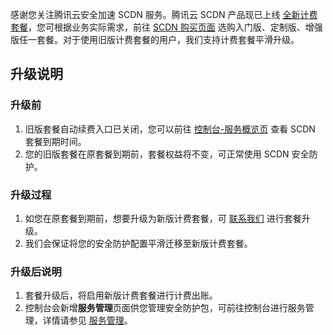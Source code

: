 感谢您关注腾讯云安全加速 SCDN 服务。腾讯云 SCDN 产品现已上线 [全新计费套餐](https://cloud.tencent.com/document/product/1226/73049)，您可根据业务实际需求，前往 [SCDN 购买页面](https://buy.cloud.tencent.com/scdn) 选购入门版、定制版、增强版任一套餐。对于使用旧版计费套餐的用户，我们支持计费套餐平滑升级。

## 升级说明

### 升级前

1. 旧版套餐自动续费入口已关闭，您可以前往 [控制台-服务概览页](https://console.cloud.tencent.com/cdn) 查看 SCDN 套餐到期时间。
2. 您的旧版套餐在原套餐到期前，套餐权益将不变，可正常使用 SCDN 安全防护。

### 升级过程

1. 如您在原套餐到期前，想要升级为新版计费套餐，可 [联系我们](https://console.cloud.tencent.com/workorder/category) 进行套餐升级。
2. 我们会保证将您的安全防护配置平滑迁移至新版计费套餐。

### 升级后说明

1. 套餐升级后，将启用新版计费套餐进行计费出账。
2. 控制台会新增**服务管理**页面供您管理安全防护包，可前往控制台进行服务管理，详情请参见 [服务管理](https://cloud.tencent.com/document/product/1226/72620)。


